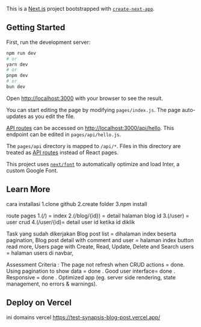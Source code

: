 This is a [Next.js](https://nextjs.org/) project bootstrapped with [`create-next-app`](https://github.com/vercel/next.js/tree/canary/packages/create-next-app).

## Getting Started

First, run the development server:

```bash
npm run dev
# or
yarn dev
# or
pnpm dev
# or
bun dev
```

Open [http://localhost:3000](http://localhost:3000) with your browser to see the result.

You can start editing the page by modifying `pages/index.js`. The page auto-updates as you edit the file.

[API routes](https://nextjs.org/docs/api-routes/introduction) can be accessed on [http://localhost:3000/api/hello](http://localhost:3000/api/hello). This endpoint can be edited in `pages/api/hello.js`.

The `pages/api` directory is mapped to `/api/*`. Files in this directory are treated as [API routes](https://nextjs.org/docs/api-routes/introduction) instead of React pages.

This project uses [`next/font`](https://nextjs.org/docs/basic-features/font-optimization) to automatically optimize and load Inter, a custom Google Font.

## Learn More

cara installasi
1.clone github
2.create folder
3.npm install 

route pages
1.(/) = index
2.(/blog/{id}) = detail halaman blog id
3.(/user) = user crud
4.(/user/{id)= detail user id ketika id diklik

Task yang sudah dikerjakan
Blog post list = dihalaman index beserta pagination,
Blog post detail with comment and user = halaman index button read more,
Users page with Create, Read, Update, Delete and Search users = halaman users di navbar,

Assessment Criteria : 
The page not refresh when CRUD actions = done. 
Using pagination to show data = done . 
Good user interface= done .
Responsive = done .
Optimized app (eg. server side rendering, state management, no errors & warnings). 




## Deploy on Vercel

ini domains vercel https://test-synapsis-blog-post.vercel.app/
